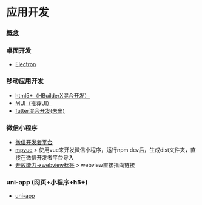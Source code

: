# 应用开发

### [概念](./md/混合开发.md)

### 桌面开发
- [Electron](./md/Electron.md)

### 移动应用开发

- [html5+（HBuilderX混合开发）](./md/html5.md)
- [MUI（推荐UI）](http://dev.dcloud.net.cn/mui/)
- [futter混合开发(未出)]()

### 微信小程序

- [微信开发者平台](./md/wxwebdev.md)
- [mpvue](http://mpvue.com/) > 使用vue来开发微信小程序，运行npm dev后，生成dist文件夹，直接在微信开发者平台导入
- [开放能力->webview标签](https://developers.weixin.qq.com/miniprogram/dev/component/web-view.html) > webview直接指向链接

### uni-app (网页+小程序+h5+)
- [uni-app](./md/uni.md)

